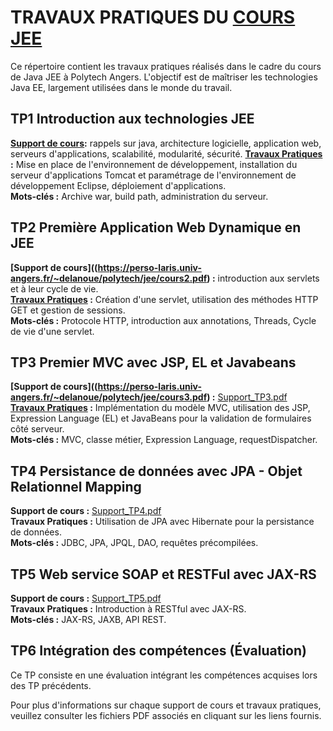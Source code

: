 # TRAVAUX PRATIQUES DU [COURS JEE](https://perso-laris.univ-angers.fr/~delanoue/polytech/jee/)

Ce répertoire contient les travaux pratiques réalisés dans le cadre du cours de Java JEE à Polytech Angers. L'objectif est de maîtriser les technologies Java EE, largement utilisées dans le monde du travail.

## TP1 Introduction aux technologies JEE

**[Support de cours](https://perso-laris.univ-angers.fr/~delanoue/polytech/jee/cours1.pdf):** rappels sur java, architecture logicielle, application web, serveurs d'applications, scalabilité, modularité, sécurité. 
**[Travaux Pratiques](https://perso-laris.univ-angers.fr/~delanoue/polytech/jee/tp1.pdf) :** Mise en place de l'environnement de développement, installation du serveur d'applications Tomcat et paramétrage de l'environnement de développement Eclipse, déploiement d'applications.  
**Mots-clés :** Archive war, build path, administration du serveur.

## TP2 Première Application Web Dynamique en JEE

**[Support de cours]((https://perso-laris.univ-angers.fr/~delanoue/polytech/jee/cours2.pdf) :** introduction aux servlets et à leur cycle de vie.  
**[Travaux Pratiques](https://perso-laris.univ-angers.fr/~delanoue/polytech/jee/tp2.pdf) :** Création d'une servlet, utilisation des méthodes HTTP GET et gestion de sessions.  
**Mots-clés :** Protocole HTTP, introduction aux annotations, Threads, Cycle de vie d'une servlet.

## TP3 Premier MVC avec JSP, EL et Javabeans

**[Support de cours]((https://perso-laris.univ-angers.fr/~delanoue/polytech/jee/cours3.pdf) :** [Support_TP3.pdf](lien_vers_le_support_TP3.pdf)  
**[Travaux Pratiques](https://perso-laris.univ-angers.fr/~delanoue/polytech/jee/tp3.pdf) :** Implémentation du modèle MVC, utilisation des JSP, Expression Language (EL) et JavaBeans pour la validation de formulaires côté serveur.  
**Mots-clés :** MVC, classe métier, Expression Language, requestDispatcher.

## TP4 Persistance de données avec JPA - Objet Relationnel Mapping

**Support de cours :** [Support_TP4.pdf](lien_vers_le_support_TP4.pdf)  
**Travaux Pratiques :** Utilisation de JPA avec Hibernate pour la persistance de données.  
**Mots-clés :** JDBC, JPA, JPQL, DAO, requêtes précompilées.

## TP5 Web service SOAP et RESTFul avec JAX-RS

**Support de cours :** [Support_TP5.pdf](lien_vers_le_support_TP5.pdf)  
**Travaux Pratiques :** Introduction à RESTful avec JAX-RS.  
**Mots-clés :** JAX-RS, JAXB, API REST.

## TP6 Intégration des compétences (Évaluation)

Ce TP consiste en une évaluation intégrant les compétences acquises lors des TP précédents.

Pour plus d'informations sur chaque support de cours et travaux pratiques, veuillez consulter les fichiers PDF associés en cliquant sur les liens fournis.

	
